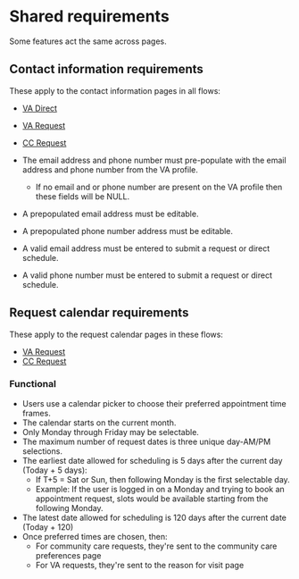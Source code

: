 # Shared requirements
Some features act the same across pages.

## Contact information requirements
These apply to the contact information pages in all flows:
- [VA Direct](./va-direct--contact-information.md)
- [VA Request](./va-request--contact-information.md)
- [CC Request](./cc-request--contact-information.md)

- The email address and phone number must pre-populate with the email address and phone number from the VA profile.   
   - If no email and or phone number are present on the VA profile then these fields will be NULL.  
- A prepopulated email address must be editable.  
- A prepopulated phone number address must be editable.  
- A valid email address must be entered to submit a request or direct schedule.  
- A valid phone number must be entered to submit a request or direct schedule.






## Request calendar requirements
These apply to the request calendar pages in these flows:
- [VA Request](./va-request--preferred-date.md)
- [CC Request](./cc-request--preferred-date.md)

### Functional

- Users use a calendar picker to choose their preferred appointment time frames.
- The calendar starts on the current month.
- Only Monday through Friday may be selectable.
- The maximum number of request dates is three unique day-AM/PM selections. 
- The earliest date allowed for scheduling is 5 days after the current day (Today + 5 days):
    - If T+5 = Sat or Sun, then following Monday is the first selectable day. 
    - Example: If the user is logged in on a Monday and trying to book an appointment request, slots would be available starting from the following Monday. 
- The latest date allowed for scheduling is 120 days after the current date (Today + 120)
- Once preferred times are chosen, then:
    - For community care requests, they're sent to the community care preferences page
    - For VA requests, they're sent to the reason for visit page